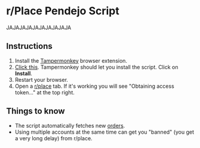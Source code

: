 # r/Place Pendejo Script

JAJAJAJAJAJAJAJAJAJA

## Instructions

1. Install the [Tampermonkey](https://www.tampermonkey.net) browser extension.
2. [Click this](https://github.com/JonahPlusPlus/Script/raw/main/script.user.js). Tampermonkey should let you install the script. Click on **Install**.
3. Restart your browser.
4. Open a [r/place](https://www.reddit.com/r/place) tab. If it's working you will see "Obtaining access token..." at the top right.

## Things to know

- The script automatically fetches new [orders](https://github.com/JonahPlusPlus/Script/blob/main/orders.json).
- Using multiple accounts at the same time can get you "banned" (you get a very long delay) from r/place.
